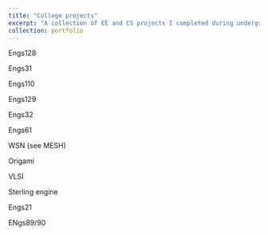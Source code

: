 ```yaml
---
title: "College projects"
excerpt: "A collection of EE and CS projects I completed during undergrad and grad school<br/><img src='/images/DartmouthLogo.png'>"
collection: portfolio
---
```


Engs128

Engs31

Engs110
 
Engs129

Engs32

Engs61

WSN (see MESH)

Origami

VLSI

Sterling engine

Engs21

ENgs89/90


